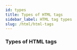 ```yaml
---
id: types
title: Types of HTML tags
sidebar_label: HTML tag types
slug: /html/html-tags
---
```


### Types of HTML tags